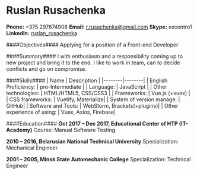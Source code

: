 # Ruslan Rusachenka
**Pnone:** +375 297674908
**Email:** <r.rusachenka@gmail.com>
**Skype:** excentro1
**LinkedIn:** [ruslan_rusachenka](http://https://www.linkedin.com/in/ruslan-rusachenka-0a8ba8155)

####Objectives####
Applying for a position of a Front-end Developer

####Summary####
   I with enthusiasm and a responsibility coming up to new project and bring it to the end. I like to work in team, can to decide conflicts and go on compromise.

####Skills####
| Name | Description |
|--------|--------|
| English Proficiency:  | pre-Intermediate    |
| Language:             | JavaScript          |
| Other technologies:   | HTML/HTML5, CSS/CSS3           |
| Frameworks:           | Vue.js (+vuex)             |
| CSS frameworks:       | Vuetify, Materialize|
| System of version manage:       | GitHub|
| Software and Tools:       | WebStorm, Brackets(+plugins)|
| Other experience of using:       | Vuex, Axios, Firebase|

####Education####
**Oct 2017 – Dec 2017, Educational Center of HTP (IT-Academy)**
Course: Manual Software Testing

**2010 – 2016, Belarusian National Technical University**
Specialization: Mechanical Engineer

**2001 – 2005, Minsk State Automechanic College**
Specialization: Technical Engineer






